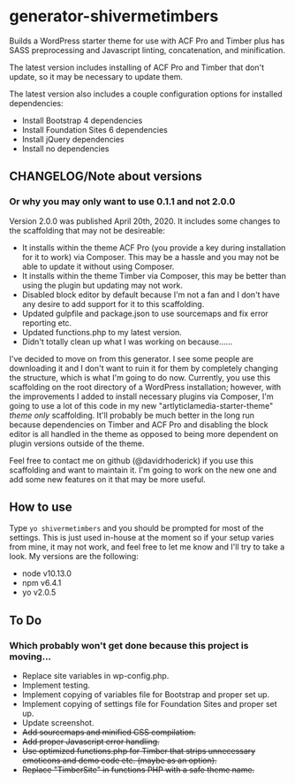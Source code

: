 # generator-shivermetimbers
Builds a WordPress starter theme for use with ACF Pro and Timber plus has SASS preprocessing and Javascript linting, concatenation, and minification.

The latest version includes installing of ACF Pro and Timber that don't update, so it may be necessary to update them.

The latest version also includes a couple configuration options for installed dependencies:

* Install Bootstrap 4 dependencies
* Install Foundation Sites 6 dependencies
* Install jQuery dependencies
* Install no dependencies

## CHANGELOG/Note about versions

### Or why you may only want to use 0.1.1 and not 2.0.0

Version 2.0.0 was published April 20th, 2020.  It includes some changes to the scaffolding that may not be desireable:

* It installs within the theme ACF Pro (you provide a key during installation for it to work) via Composer.  This may be a hassle and you may not be able to update it without using Composer.
* It installs within the theme Timber via Composer, this may be better than using the plugin but updating may not work.
* Disabled block editor by default because I'm not a fan and I don't have any desire to add support for it to this scaffolding.
* Updated gulpfile and package.json to use sourcemaps and fix error reporting etc.
* Updated functions.php to my latest version.
* Didn't totally clean up what I was working on because......

I've decided to move on from this generator.  I see some people are downloading it and I don't want to ruin it for them by completely changing the structure, which is what I'm going to do now.  Currently, you use this scaffolding on the root directory of a WordPress installation; however, with the improvements I added to install necessary plugins via Composer, I'm going to use a lot of this code in my new "artlyticlamedia-starter-theme" *theme only* scaffolding.  It'll probably be much better in the long run because dependencies on Timber and ACF Pro and disabling the block editor is all handled in the theme as opposed to being more dependent on plugin versions outside of the theme.

Feel free to contact me on github (@davidrhoderick) if you use this scaffolding and want to maintain it.  I'm going to work on the new one and add some new features on it that may be more useful.

## How to use

Type `yo shivermetimbers` and you should be prompted for most of the settings.  This is just used in-house at the moment so if your setup varies from mine, it may not work, and feel free to let me know and I'll try to take a look.  My versions are the following:

* node v10.13.0
* npm v6.4.1
* yo v2.0.5

## To Do

### Which probably won't get done because this project is moving...

* Replace site variables in wp-config.php.
* Implement testing.
* Implement copying of variables file for Bootstrap and proper set up.
* Implement copying of settings file for Foundation Sites and proper set up.
* Update screenshot.
* ~~Add sourcemaps and minified CSS compilation.~~
* ~~Add proper Javascript error handling.~~
* ~~Use optimized functions.php for Timber that strips unnecessary emoticons and demo code etc. (maybe as an option).~~
* ~~Replace "TimberSite" in functions PHP with a safe theme name.~~
